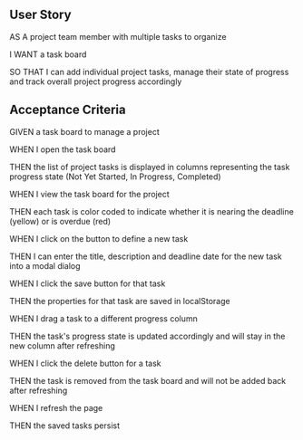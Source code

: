 
## User Story
AS A project team member with multiple tasks to organize

I WANT a task board 

SO THAT I can add individual project tasks, manage their state of progress and track overall project progress accordingly

## Acceptance Criteria

GIVEN a task board to manage a project

WHEN I open the task board

THEN the list of project tasks is displayed in columns representing the task progress state (Not Yet Started, In Progress, Completed)

WHEN I view the task board for the project

THEN each task is color coded to indicate whether it is nearing the deadline (yellow) or is overdue (red)

WHEN I click on the button to define a new task

THEN I can enter the title, description and deadline date for the new task into a modal dialog

WHEN I click the save button for that task

THEN the properties for that task are saved in localStorage

WHEN I drag a task to a different progress column

THEN the task's progress state is updated accordingly and will stay in the new column after refreshing

WHEN I click the delete button for a task

THEN the task is removed from the task board and will not be added back after refreshing

WHEN I refresh the page

THEN the saved tasks persist



